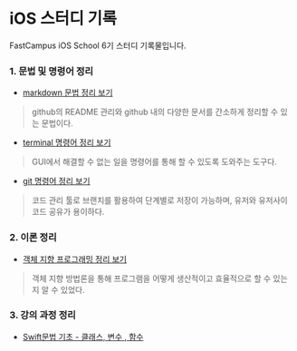# iOS 스터디 기록

FastCampus iOS School 6기 스터디 기록물입니다.


### 1. 문법 및 명령어 정리
*  [markdown 문법 정리 보기](/Class/markdown_study.md "markdown 문법 정리")
  > github의 README 관리와 github 내의 다양한 문서를 간소하게 정리할 수 있는 문법이다.
 
*  [terminal 명령어 정리 보기](/Class/terminal_study.md "terminal 명령어 정리")
  > GUI에서 해결할 수 없는 일을 명령어를 통해 할 수 있도록 도와주는 도구다.

*  [git 명령어 정리 보기](/Class/git_study.md "git 명령어 정리")
  > 코드 관리 툴로 브랜치를 활용하여 단계별로 저장이 가능하며, 유저와 유저사이 코드 공유가 용이하다.

### 2. 이론 정리
*  [객체 지향 프로그래밍 정리 보기](/Class/180110_programing.md "객체 지향 프로그래밍 정리 ")
  > 객체 지향 방법론을 통해 프로그램을 어떻게 생산적이고 효율적으로 할 수 있는지 알 수 있었다.

### 3. 강의 과정 정리
*  [Swift문법 기초 - 클래스, 변수 , 함수](/Pratice/180111_functest.md "Swift문법 기초 - 18.01.11")